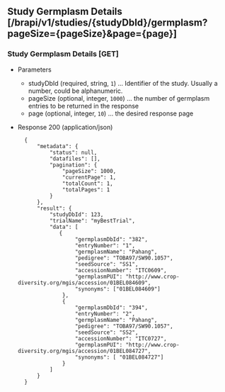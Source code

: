 ## Study Germplasm Details [/brapi/v1/studies/{studyDbId}/germplasm?pageSize={pageSize}&page={page}]

### Study Germplasm Details [GET]
+ Parameters
    + studyDbId (required, string, `1`) ... Identifier of the study. Usually a number, could be alphanumeric.
    + pageSize (optional, integer, `1000`) ... the number of germplasm entries to be returned in the response
    + page (optional, integer, `10`) ... the desired response page

+ Response 200 (application/json)

        {
            "metadata": {
                "status": null,
                "datafiles": [],
                "pagination": {
                    "pageSize": 1000,
                    "currentPage": 1,
                    "totalCount": 1,
                    "totalPages": 1
                }
            },
            "result": {
                "studyDbId": 123,
                "trialName": "myBestTrial",
                "data": [
                   { 
                        "germplasmDbId": "382",
                        "entryNumber": "1",
                        "germplasmName": "Pahang",
                        "pedigree": "TOBA97/SW90.1057",
                        "seedSource": "SS1",
                        "accessionNumber": "ITC0609",
                        "germplasmPUI": "http://www.crop-diversity.org/mgis/accession/01BEL084609",
                        "synonyms": ["01BEL084609"]
                    },
                    {
                        "germplasmDbId": "394",
                        "entryNumber": "2",
                        "germplasmName": "Pahang",
                        "pedigree": "TOBA97/SW90.1057",
                        "seedSource": "SS2",
                        "accessionNumber": "ITC0727",
                        "germplasmPUI": "http://www.crop-diversity.org/mgis/accession/01BEL084727",
                        "synonyms": [ "01BEL084727"]
                    }
                ]
            }
        }
